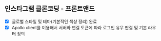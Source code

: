 ## 인스타그램 클론코딩 - 프론트앤드

- [X] 글로벌 스타일 및 테마(기본적인 색상 정리) 완료
- [X] Apollo client를 이용해서 서버와 연결 토큰에 따라 로그인 유무 판결 및 기본 라우터 정의